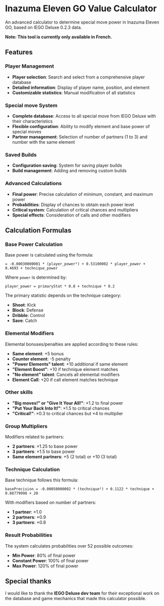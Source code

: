 # Inazuma Eleven GO Value Calculator
An advanced calculator to determine special move power in Inazuma Eleven GO, based on IEGO Deluxe 0.2.3 data.

**Note: This tool is currently only available in French.**

## Features

### Player Management
- **Player selection**: Search and select from a comprehensive player database
- **Detailed information**: Display of player name, position, and element
- **Customizable statistics**: Manual modification of all statistics

### Special move System
- **Complete database**: Access to all special move from IEGO Deluxe with their characteristics
- **Flexible configuration**: Ability to modify element and base power of special moves
- **Partner management**: Selection of number of partners (1 to 3) and number with the same element

### Saved Builds
- **Configuration saving**: System for saving player builds
- **Build management**: Adding and removing custom builds

### Advanced Calculations
- **Final power**: Precise calculation of minimum, constant, and maximum power
- **Probabilities**: Display of chances to obtain each power level
- **Critical system**: Calculation of critical chances and multipliers
- **Special effects**: Consideration of calls and other modifiers

## Calculation Formulas

### Base Power Calculation
Base power is calculated using the formula:
```
= -0.00030000001 * (player_power²) + 0.53100002 * player_power + 0.4693 + technique_power
```
Where `power` is determined by:
```
player_power = primaryStat * 0.8 + technique * 0.2
```
The primary statistic depends on the technique category:
- **Shoot**: Kick
- **Block**: Defense
- **Dribble**: Control
- **Save**: Catch

### Elemental Modifiers
Elemental bonuses/penalties are applied according to these rules:
- **Same element**: +5 bonus
- **Counter element**: -5 penalty
- **"Power Elements" talent**: +10 additional if same element
- **"Element Boost"**: +10 if technique element matches
- **"No element" talent**: Cancels all elemental modifiers
- **Element Call**: +20 if call element matches technique

### Other skills
- **"Big moves!" or "Give It Your All!"**: ×1.2 to final power
- **"Put Your Back Into It!"**: ×1.5 to critical chances
- **"Critical!"**: ×0.3 to critical chances but ×4 to multiplier

### Group Multipliers
Modifiers related to partners:
- **2 partners**: ×1.25 to base power
- **3 partners**: ×1.5 to base power
- **Same element partners**: +5 (2 total) or +10 (3 total)

### Technique Calculation
Base technique follows this formula:
```
basePrecision = -0.00050000002 * (technique²) + 0.1122 * technique + 0.88779998 + 20
```
With modifiers based on number of partners:
- **1 partner**: ×1.0
- **2 partners**: ×0.9
- **3 partners**: ×0.8

### Result Probabilities
The system calculates probabilities over 52 possible outcomes:
- **Min Power**: 80% of final power
- **Constant Power**: 100% of final power
- **Max Power**: 120% of final power

## Special thanks
I would like to thank the **IEGO Deluxe dev team** for their exceptional work on the database and game mechanics that made this calculator possible.
